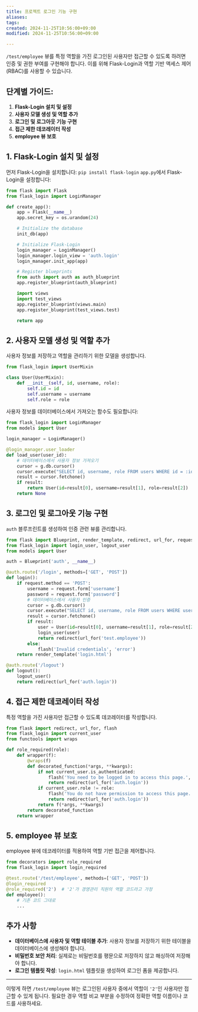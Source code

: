 ```yaml
---
title: 프로젝트 로그인 기능 구현
aliases: 
tags: 
created: 2024-11-25T10:56:00+09:00
modified: 2024-11-25T10:56:00+09:00

---
```

`/test/employee` 뷰를 특정 역할을 가진 로그인된 사용자만 접근할 수 있도록 하려면 인증 및 권한 부여를 구현해야 합니다. 이를 위해 Flask-Login과 역할 기반 액세스 제어(RBAC)를 사용할 수 있습니다.

## 단계별 가이드:

1. **Flask-Login 설치 및 설정**
2. **사용자 모델 생성 및 역할 추가**
3. **로그인 및 로그아웃 기능 구현**
4. **접근 제한 데코레이터 작성**
5. **employee 뷰 보호**

## 1. Flask-Login 설치 및 설정

먼저 Flask-Login을 설치합니다:
`pip install flask-login`
`app.py`에서 Flask-Login을 설정합니다:
```python
from flask import Flask
from flask_login import LoginManager

def create_app():
    app = Flask(__name__)
    app.secret_key = os.urandom(24)

    # Initialize the database
    init_db(app)

    # Initialize Flask-Login
    login_manager = LoginManager()
    login_manager.login_view = 'auth.login'
    login_manager.init_app(app)

    # Register blueprints
    from auth import auth as auth_blueprint
    app.register_blueprint(auth_blueprint)

    import views
    import test_views
    app.register_blueprint(views.main)
    app.register_blueprint(test_views.test)

    return app
```

## 2. 사용자 모델 생성 및 역할 추가

사용자 정보를 저장하고 역할을 관리하기 위한 모델을 생성합니다.
```python
from flask_login import UserMixin

class User(UserMixin):
    def __init__(self, id, username, role):
        self.id = id
        self.username = username
        self.role = role
```

사용자 정보를 데이터베이스에서 가져오는 함수도 필요합니다:

```python
from flask_login import LoginManager
from models import User

login_manager = LoginManager()

@login_manager.user_loader
def load_user(user_id):
    # 데이터베이스에서 사용자 정보 가져오기
    cursor = g.db.cursor()
    cursor.execute("SELECT id, username, role FROM users WHERE id = :id", {'id': user_id})
    result = cursor.fetchone()
    if result:
        return User(id=result[0], username=result[1], role=result[2])
    return None
```

## 3. 로그인 및 로그아웃 기능 구현

`auth` 블루프린트를 생성하여 인증 관련 뷰를 관리합니다.
```python
from flask import Blueprint, render_template, redirect, url_for, request, flash
from flask_login import login_user, logout_user
from models import User

auth = Blueprint('auth', __name__)

@auth.route('/login', methods=['GET', 'POST'])
def login():
    if request.method == 'POST':
        username = request.form['username']
        password = request.form['password']
        # 데이터베이스에서 사용자 인증
        cursor = g.db.cursor()
        cursor.execute("SELECT id, username, role FROM users WHERE username = :username AND password = :password", {'username': username, 'password': password})
        result = cursor.fetchone()
        if result:
            user = User(id=result[0], username=result[1], role=result[2])
            login_user(user)
            return redirect(url_for('test.employee'))
        else:
            flash('Invalid credentials', 'error')
    return render_template('login.html')

@auth.route('/logout')
def logout():
    logout_user()
    return redirect(url_for('auth.login'))
```

## 4. 접근 제한 데코레이터 작성

특정 역할을 가진 사용자만 접근할 수 있도록 데코레이터를 작성합니다.
```python
from flask import redirect, url_for, flash
from flask_login import current_user
from functools import wraps

def role_required(role):
    def wrapper(f):
        @wraps(f)
        def decorated_function(*args, **kwargs):
            if not current_user.is_authenticated:
                flash('You need to be logged in to access this page.', 'error')
                return redirect(url_for('auth.login'))
            if current_user.role != role:
                flash('You do not have permission to access this page.', 'error')
                return redirect(url_for('auth.login'))
            return f(*args, **kwargs)
        return decorated_function
    return wrapper
```

## 5. employee 뷰 보호

employee 뷰에 데코레이터를 적용하여 역할 기반 접근을 제어합니다.
```python
from decorators import role_required
from flask_login import login_required

@test.route('/test/employee', methods=['GET', 'POST'])
@login_required
@role_required('2')  # '2'가 경영관리 직원의 역할 코드라고 가정
def employee():
    # 기존 코드 그대로
    ...
```


## 추가 사항

- **데이터베이스에 사용자 및 역할 테이블 추가**: 사용자 정보를 저장하기 위한 테이블을 데이터베이스에 생성해야 합니다.
- **비밀번호 보안 처리**: 실제로는 비밀번호를 평문으로 저장하지 않고 해싱하여 저장해야 합니다.
- **로그인 템플릿 작성**: `login.html` 템플릿을 생성하여 로그인 폼을 제공합니다.

---

이렇게 하면 `/test/employee` 뷰는 로그인된 사용자 중에서 역할이 `'2'`인 사용자만 접근할 수 있게 됩니다. 필요한 경우 역할 비교 부분을 수정하여 정확한 역할 이름이나 코드를 사용하세요.